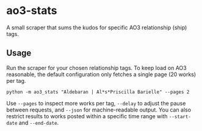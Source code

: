 # ao3-stats

A small scraper that sums the kudos for specific AO3 relationship (ship) tags.

## Usage

Run the scraper for your chosen relationship tags. To keep load on AO3 reasonable,
the default configuration only fetches a single page (20 works) per tag.

```
python -m ao3_stats "Aldebaran | Al*s*Priscilla Barielle" --pages 2
```

Use `--pages` to inspect more works per tag, `--delay` to adjust the pause between
requests, and `--json` for machine-readable output. You can also restrict results to
works posted within a specific time range with `--start-date` and `--end-date`.
